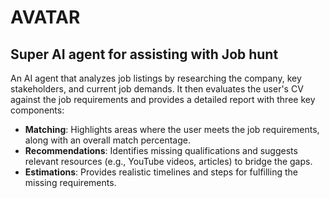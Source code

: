 # AVATAR
## Super AI agent for assisting with Job hunt 
An AI agent that analyzes job listings by researching the company, key stakeholders, and current job demands. It then evaluates the user's CV against the job requirements and provides a detailed report with three key components:  

- **Matching**: Highlights areas where the user meets the job requirements, along with an overall match percentage.  
- **Recommendations**: Identifies missing qualifications and suggests relevant resources (e.g., YouTube videos, articles) to bridge the gaps.  
- **Estimations**: Provides realistic timelines and steps for fulfilling the missing requirements.  
